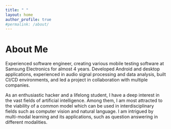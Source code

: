 ```yaml
---
title: " "
layout: home
author_profile: true
#permalink: /about/
---
```


# About Me

Experienced software engineer, creating various mobile testing software at Samsung Electronics for almost 4 years. Developed Android and desktop applications, experienced in audio signal processing and data analysis, built CI/CD environments, and led a project in collaboration with multiple companies.

As an enthusiastic hacker and a lifelong student, I have a deep interest in the vast fields of artificial intelligence. Among them, I am most attracted to the viability of a common model which can be used in interdisciplinary fields such as computer vision and natural language. I am intrigued by multi-modal learning and its applications, such as question answering in different modalities.
